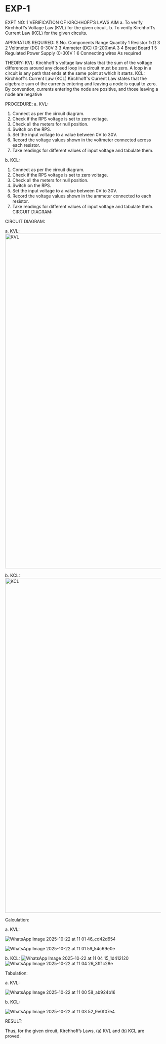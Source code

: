# EXP-1
EXPT NO: 1	VERIFICATION OF KIRCHHOFF’S LAWS
AIM
a.   To verify Kirchhoff’s Voltage Law (KVL) for the given circuit. 
b.   To verify Kirchhoff’s Current Law (KCL) for the given circuits.

APPARATUS REQUIRED:
S.No.	Components	Range	Quantity
1	Resistor	1kΩ	3
2	Voltmeter (DC)	0-30V	3
3	Ammeter (DC)	(0-200)mA	3
4	Bread Board		1
5	Regulated Power Supply	(0-30)V	1
6	Connecting wires		As required

THEORY:
KVL: Kirchhoff's voltage law states that the sum of the voltage differences around any closed loop in a circuit must be zero. A loop in a circuit is any path that ends at the same point at which it starts.
KCL:
Kirchhoff's Current Law (KCL) Kirchhoff's Current Law states that the algebraic sum of the currents entering and leaving a node is equal to zero. By convention, currents entering the node are positive, and those leaving a node are negative


PROCEDURE:
a.   KVL:
1.   Connect as per the circuit diagram.
2.   Check if the RPS voltage is set to zero voltage.
3.   Check all the meters for null position.
4.   Switch on the RPS.
5.   Set the input voltage to a value between 0V to 30V.
6.   Record the voltage values shown in the voltmeter connected across each resistor.
7.   Take readings for different values of input voltage and tabulate them.


b.  KCL:
1.   Connect as per the circuit diagram.
2.   Check if the RPS voltage is set to zero voltage.
3.   Check all the meters for null position.
4.   Switch on the RPS.
5.   Set the input voltage to a value between 0V to 30V.
6.   Record the voltage values shown in the ammeter connected to each resistor.
7.   Take readings for different values of input voltage and tabulate them. 
CIRCUIT DIAGRAM:

CIRCUIT DIAGRAM:


a.   KVL:
<img width="1920" height="1080" alt="KVL" src="https://github.com/user-attachments/assets/7840ee33-81b3-43b1-bb65-7a1d9def055e" />



b.  KCL:
 <img width="1920" height="1080" alt="KCL" src="https://github.com/user-attachments/assets/ed0d3e39-bfa0-4f60-a6ea-c740483ec56d" />


Calculation:

a.   KVL:
 
![WhatsApp Image 2025-10-22 at 11 01 46_cd42d654](https://github.com/user-attachments/assets/394330a1-cd27-4cbb-94e7-8a17755c649c)

![WhatsApp Image 2025-10-22 at 11 01 59_54c69e0e](https://github.com/user-attachments/assets/0e2328eb-54b1-4245-94c9-933b105d0b68)

b.  KCL:
![WhatsApp Image 2025-10-22 at 11 04 15_1d412120](https://github.com/user-attachments/assets/aafd54c4-17eb-4632-a9cf-c7e84eef386e)
![WhatsApp Image 2025-10-22 at 11 04 26_3ff1c28e](https://github.com/user-attachments/assets/500215ab-e095-45d7-ba83-f8b67bb6f6d4)




Tabulation:

a.   KVL:
 
![WhatsApp Image 2025-10-22 at 11 00 58_ab924b16](https://github.com/user-attachments/assets/8923ad3a-9d49-4437-af1d-b557ef30d153)


b.  KCL:

![WhatsApp Image 2025-10-22 at 11 03 52_9e0f07e4](https://github.com/user-attachments/assets/1d68ecd2-a3aa-43dc-b193-c65f4b8e3659)


RESULT:

Thus, for the given circuit, Kirchhoff’s Laws, (a) KVL and (b) KCL are proved.

